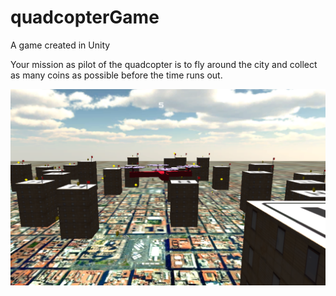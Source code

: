 # quadcopterGame
A game created in Unity

Your mission as pilot of the quadcopter is to fly around the city and collect as many coins as possible before the time runs out.

![hej](https://github.com/danielholst/quadcopterGame/blob/master/QuadcopterGame/quadcopterGame.png)
